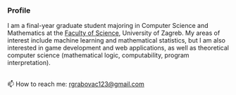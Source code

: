 ### Profile
I am a final-year graduate student majoring in Computer Science and Mathematics at the [Faculty of Science](https://www.pmf.unizg.hr/math/en), University of Zagreb. My areas of interest include machine learning and mathematical statistics, but I am also interested in game development and web applications, as well as theoretical computer science (mathematical logic, computability, program interpretation).
 <br />  <br />
 
 📫 How to reach me: rgrabovac123@gmail.com
<!--
**RobertoGrabovac/RobertoGrabovac** is a ✨ _special_ ✨ repository because its `README.md` (this file) appears on your GitHub profile.

Here are some ideas to get you started:

- 🔭 I’m currently working on ...
- 🌱 I’m currently learning ...
- 👯 I’m looking to collaborate on ...
- 🤔 I’m looking for help with ...
- 💬 Ask me about ...
- 📫 How to reach me: ...
- 😄 Pronouns: ...
- ⚡ Fun fact: ...
-->
